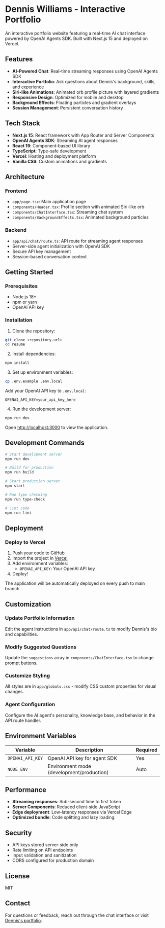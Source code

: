 # Dennis Williams - Interactive Portfolio

An interactive portfolio website featuring a real-time AI chat interface powered by OpenAI Agents SDK. Built with Next.js 15 and deployed on Vercel.

## Features

- **AI-Powered Chat**: Real-time streaming responses using OpenAI Agents SDK
- **Interactive Portfolio**: Ask questions about Dennis's background, skills, and experience
- **Siri-like Animations**: Animated orb profile picture with layered gradients
- **Responsive Design**: Optimized for mobile and desktop
- **Background Effects**: Floating particles and gradient overlays
- **Session Management**: Persistent conversation history

## Tech Stack

- **Next.js 15**: React framework with App Router and Server Components
- **OpenAI Agents SDK**: Streaming AI agent responses
- **React 19**: Component-based UI library
- **TypeScript**: Type-safe development
- **Vercel**: Hosting and deployment platform
- **Vanilla CSS**: Custom animations and gradients

## Architecture

### Frontend
- `app/page.tsx`: Main application page
- `components/Header.tsx`: Profile section with animated Siri-like orb
- `components/ChatInterface.tsx`: Streaming chat system
- `components/BackgroundEffects.tsx`: Animated background particles

### Backend
- `app/api/chat/route.ts`: API route for streaming agent responses
- Server-side agent initialization with OpenAI SDK
- Secure API key management
- Session-based conversation context

## Getting Started

### Prerequisites
- Node.js 18+
- npm or yarn
- OpenAI API key

### Installation

1. Clone the repository:
```bash
git clone <repository-url>
cd resume
```

2. Install dependencies:
```bash
npm install
```

3. Set up environment variables:
```bash
cp .env.example .env.local
```

Add your OpenAI API key to `.env.local`:
```
OPENAI_API_KEY=your_api_key_here
```

4. Run the development server:
```bash
npm run dev
```

Open [http://localhost:3000](http://localhost:3000) to view the application.

## Development Commands

```bash
# Start development server
npm run dev

# Build for production
npm run build

# Start production server
npm start

# Run type checking
npm run type-check

# Lint code
npm run lint
```

## Deployment

### Deploy to Vercel

1. Push your code to GitHub
2. Import the project in [Vercel](https://vercel.com)
3. Add environment variables:
   - `OPENAI_API_KEY`: Your OpenAI API key
4. Deploy!

The application will be automatically deployed on every push to main branch.

## Customization

### Update Portfolio Information
Edit the agent instructions in `app/api/chat/route.ts` to modify Dennis's bio and capabilities.

### Modify Suggested Questions
Update the `suggestions` array in `components/ChatInterface.tsx` to change prompt buttons.

### Customize Styling
All styles are in `app/globals.css` - modify CSS custom properties for visual changes.

### Agent Configuration
Configure the AI agent's personality, knowledge base, and behavior in the API route handler.

## Environment Variables

| Variable | Description | Required |
|----------|-------------|----------|
| `OPENAI_API_KEY` | OpenAI API key for agent SDK | Yes |
| `NODE_ENV` | Environment mode (development/production) | Auto |

## Performance

- **Streaming responses**: Sub-second time to first token
- **Server Components**: Reduced client-side JavaScript
- **Edge deployment**: Low-latency responses via Vercel Edge
- **Optimized bundle**: Code splitting and lazy loading

## Security

- API keys stored server-side only
- Rate limiting on API endpoints
- Input validation and sanitization
- CORS configured for production domain

## License

MIT

## Contact

For questions or feedback, reach out through the chat interface or visit [Dennis's portfolio](your-domain.com).
